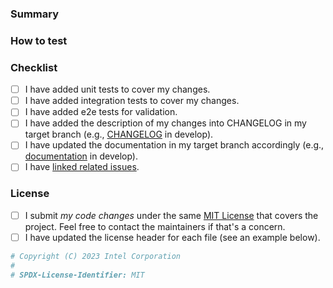 <!-- Contributing guide: https://github.com/openvinotoolkit/training_extensions/blob/develop/CONTRIBUTING.md -->

### Summary

<!--
Resolves #111 and #222.
Depends on #1000 (for series of dependent commits).

This PR introduces this capability to make the project better in this and that.

- Added this feature
- Removed that feature
- Fixed the problem #1234
-->

### How to test

<!-- Describe the testing procedure for reviewers, if changes are
not fully covered by unit tests or manual testing can be complicated. -->

### Checklist

<!-- Put an 'x' in all the boxes that apply -->

- [ ] I have added unit tests to cover my changes.​
- [ ] I have added integration tests to cover my changes.​
- [ ] I have added e2e tests for validation.
- [ ] I have added the description of my changes into CHANGELOG in my target branch (e.g., [CHANGELOG](https://github.com/openvinotoolkit/training_extensions/blob/develop/CHANGELOG.md) in develop).​
- [ ] I have updated the documentation in my target branch accordingly (e.g., [documentation](https://github.com/openvinotoolkit/training_extensions/tree/develop/docs) in develop).
- [ ] I have [linked related issues](https://help.github.com/en/github/managing-your-work-on-github/linking-a-pull-request-to-an-issue#linking-a-pull-request-to-an-issue-using-a-keyword).

### License

- [ ] I submit _my code changes_ under the same [MIT License](https://github.com/openvinotoolkit/training_extensions/blob/develop/LICENSE) that covers the project.
      Feel free to contact the maintainers if that's a concern.
- [ ] I have updated the license header for each file (see an example below).

```python
# Copyright (C) 2023 Intel Corporation
#
# SPDX-License-Identifier: MIT
```
